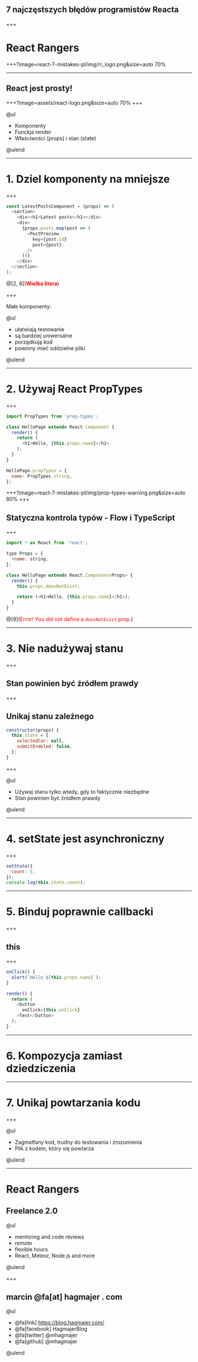 ## 7 najczęstszych błędów programistów Reacta

+++

# React Rangers

+++?image=react-7-mistakes-pl/img/rr_logo.png&size=auto 70%

---

## React jest prosty!

+++?image=assets/react-logo.png&size=auto 70%
+++

@ul

- Komponenty
- Funckja render
- Właściwości (props) i stan (state)

@ulend

---

# 1. Dziel komponenty na mniejsze

+++

```javascript
const LatestPostsComponent = (props) => (
  <section>
    <div><h1>Latest posts</h1></div>
    <div>
      {props.posts.map(post => (
        <PostPreview
          key={post.id}
          post={post}
        />
      ))}
    </div>
  </section>
);
```

@[2, 6](<span style="color: red; font-weight: bold">Wielka litera</span>)

+++

Małe komponenty:

@ul

- ułatwiają testowanie
- są bardziej uniwersalne
- porządkują kod
- powinny mieć oddzielne pliki

@ulend

---

# 2. Używaj React PropTypes

+++

```javascript
import PropTypes from 'prop-types';

class HelloPage extends React.Component {
  render() {
    return (
      <h1>Hello, {this.props.name}</h1>
    );
  }
}

HelloPage.propTypes = {
  name: PropTypes.string,
};
```

+++?image=react-7-mistakes-pl/img/prop-types-warning.png&size=auto 80%
+++

## Statyczna kontrola typów - Flow i TypeScript

+++

```javascript
import * as React from 'react';

type Props = {
  +name: string,
};

class HelloPage extends React.Component<Props> {
  render() {
    this.props.doesNotExist;

    return (<h1>Hello, {this.props.name}</h1>);
  }
}
```

@[9](<span style="color: red">Error! You did not define a `doesNotExist` prop.</span>)

---

# 3. Nie nadużywaj stanu

<!-- State is a subset of data that, if changed, causes a React component to re-render itself. -->

+++

## Stan powinien być źródłem prawdy

+++

## Unikaj stanu zależnego

```javascript
constructor(props) {
  this.state = {
    selectedCar: null,
    submitEnabled: false,
  };
}
```

+++

@ul

- Używaj stanu tylko wtedy, gdy to faktycznie niezbędne
- Stan powinien być źródłem prawdy

@ulend

---

# 4. setState jest asynchroniczny

+++

```javascript
setState({
  count: 5,
});
console.log(this.state.count);
```

---

# 5. Binduj poprawnie callbacki

+++

## this

+++

```javascript
onClick() {
  alert(`Hello ${this.props.name}`);
}

render() {
  return (
    <button
      onClick={this.onClick}
    >Test</button>
  );
}
```

---

# 6. Kompozycja zamiast dziedziczenia

---

# 7. Unikaj powtarzania kodu

+++

@ul

- Zagmatfany kod, trudny do testowania i zrozumienia
- Plik z kodem, który się powtarza

@ulend

---

# React Rangers
## Freelance 2.0

@ul

- mentoring and code reviews
- remote
- flexible hours
- React, Meteor, Node.js and more

@ulend

+++

## marcin @fa[at] hagmajer . com

@ul

- @fa[link] https://blog.hagmajer.com/
- @fa[facebook] HagmajerBlog
- @fa[twitter] @mhagmajer
- @fa[github] @mhagmajer

@ulend
